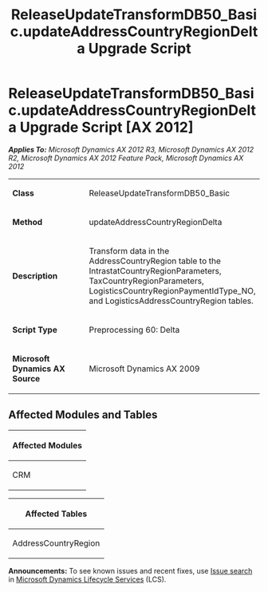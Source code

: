 ﻿---
title: ReleaseUpdateTransformDB50_Basic.updateAddressCountryRegionDelta Upgrade Script
TOCTitle: ReleaseUpdateTransformDB50_Basic.updateAddressCountryRegionDelta Upgrade Script
ms:assetid: 49ed3c57-58d9-6fb2-b9b5-0c3dac4b5a8b
ms:mtpsurl: https://msdn.microsoft.com/en-us/library/JJ685361(v=AX.60)
ms:contentKeyID: 49708066
ms.date: 05/18/2015
mtps_version: v=AX.60
---

# ReleaseUpdateTransformDB50\_Basic.updateAddressCountryRegionDelta Upgrade Script [AX 2012]


_**Applies To:** Microsoft Dynamics AX 2012 R3, Microsoft Dynamics AX 2012 R2, Microsoft Dynamics AX 2012 Feature Pack, Microsoft Dynamics AX 2012_

<table>
<colgroup>
<col style="width: 50%" />
<col style="width: 50%" />
</colgroup>
<tbody>
<tr class="odd">
<td><p><strong>Class</strong></p></td>
<td><p>ReleaseUpdateTransformDB50_Basic</p></td>
</tr>
<tr class="even">
<td><p><strong>Method</strong></p></td>
<td><p>updateAddressCountryRegionDelta</p></td>
</tr>
<tr class="odd">
<td><p><strong>Description</strong></p></td>
<td><p>Transform data in the AddressCountryRegion table to the IntrastatCountryRegionParameters, TaxCountryRegionParameters, LogisticsCountryRegionPaymentIdType_NO, and LogisticsAddressCountryRegion tables.</p></td>
</tr>
<tr class="even">
<td><p><strong>Script Type</strong></p></td>
<td><p>Preprocessing 60: Delta</p></td>
</tr>
<tr class="odd">
<td><p><strong>Microsoft Dynamics AX Source</strong></p></td>
<td><p>Microsoft Dynamics AX 2009</p></td>
</tr>
</tbody>
</table>


## Affected Modules and Tables

<table>
<colgroup>
<col style="width: 100%" />
</colgroup>
<thead>
<tr class="header">
<th><p>Affected Modules</p></th>
</tr>
</thead>
<tbody>
<tr class="odd">
<td><p>CRM</p></td>
</tr>
</tbody>
</table>


<table>
<colgroup>
<col style="width: 100%" />
</colgroup>
<thead>
<tr class="header">
<th><p>Affected Tables</p></th>
</tr>
</thead>
<tbody>
<tr class="odd">
<td><p>AddressCountryRegion</p></td>
</tr>
</tbody>
</table>

  
**Announcements:** To see known issues and recent fixes, use [Issue search](http://go.microsoft.com/fwlink/?linkid=389258) in [Microsoft Dynamics Lifecycle Services](http://go.microsoft.com/fwlink/?linkid=306505) (LCS).

